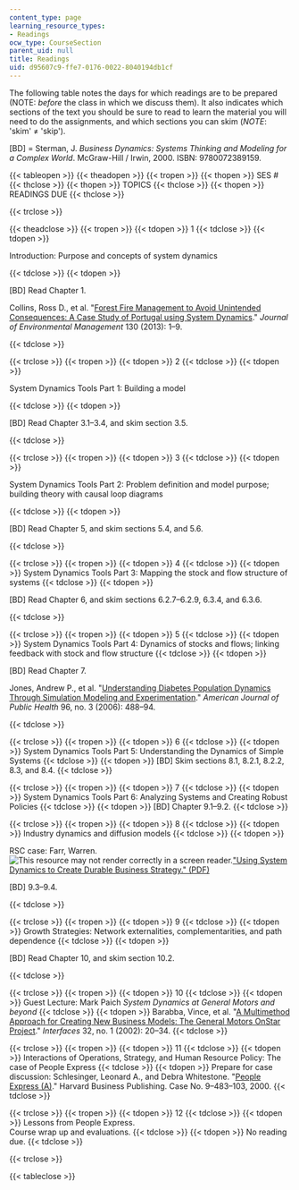 ```yaml
---
content_type: page
learning_resource_types:
- Readings
ocw_type: CourseSection
parent_uid: null
title: Readings
uid: d95607c9-ffe7-0176-0022-8040194db1cf
---
```


The following table notes the days for which readings are to be prepared (NOTE: _before_ the class in which we discuss them). It also indicates which sections of the text you should be sure to read to learn the material you will need to do the assignments, and which sections you can skim (_NOTE_: 'skim' ≠ 'skip').

\[BD\] = Sterman, J. _Business Dynamics: Systems Thinking and Modeling for a Complex World_. McGraw-Hill / Irwin, 2000. ISBN: 9780072389159.

{{< tableopen >}}
{{< theadopen >}}
{{< tropen >}}
{{< thopen >}}
SES #
{{< thclose >}}
{{< thopen >}}
TOPICS
{{< thclose >}}
{{< thopen >}}
READINGS DUE
{{< thclose >}}

{{< trclose >}}

{{< theadclose >}}
{{< tropen >}}
{{< tdopen >}}
1
{{< tdclose >}}
{{< tdopen >}}


Introduction: Purpose and concepts of system dynamics


{{< tdclose >}}
{{< tdopen >}}


\[BD\] Read Chapter 1.

Collins, Ross D., et al. "[Forest Fire Management to Avoid Unintended Consequences: A Case Study of Portugal using System Dynamics](http://dx.doi.org/10.1016/j.jenvman.2013.08.033)." _Journal of Environmental Management_ 130 (2013): 1–9.


{{< tdclose >}}

{{< trclose >}}
{{< tropen >}}
{{< tdopen >}}
2
{{< tdclose >}}
{{< tdopen >}}


System Dynamics Tools Part 1: Building a model


{{< tdclose >}}
{{< tdopen >}}


\[BD\] Read Chapter 3.1–3.4, and skim section 3.5.


{{< tdclose >}}

{{< trclose >}}
{{< tropen >}}
{{< tdopen >}}
3
{{< tdclose >}}
{{< tdopen >}}


System Dynamics Tools Part 2: Problem definition and model purpose; building theory with causal loop diagrams


{{< tdclose >}}
{{< tdopen >}}


\[BD\] Read Chapter 5, and skim sections 5.4, and 5.6.


{{< tdclose >}}

{{< trclose >}}
{{< tropen >}}
{{< tdopen >}}
4
{{< tdclose >}}
{{< tdopen >}}
System Dynamics Tools Part 3: Mapping the stock and flow structure of systems
{{< tdclose >}}
{{< tdopen >}}


\[BD\] Read Chapter 6, and skim sections 6.2.7–6.2.9, 6.3.4, and 6.3.6.


{{< tdclose >}}

{{< trclose >}}
{{< tropen >}}
{{< tdopen >}}
5
{{< tdclose >}}
{{< tdopen >}}
System Dynamics Tools Part 4: Dynamics of stocks and flows; linking feedback with stock and flow structure
{{< tdclose >}}
{{< tdopen >}}


\[BD\] Read Chapter 7.

Jones, Andrew P., et al. "[Understanding Diabetes Population Dynamics Through Simulation Modeling and Experimentation](http://www.ncbi.nlm.nih.gov/pmc/articles/PMC1470507/)." _American Journal of Public Health_ 96, no. 3 (2006): 488–94.


{{< tdclose >}}

{{< trclose >}}
{{< tropen >}}
{{< tdopen >}}
6
{{< tdclose >}}
{{< tdopen >}}
System Dynamics Tools Part 5: Understanding the Dynamics of Simple Systems
{{< tdclose >}}
{{< tdopen >}}
\[BD\] Skim sections 8.1, 8.2.1, 8.2.2, 8.3, and 8.4.
{{< tdclose >}}

{{< trclose >}}
{{< tropen >}}
{{< tdopen >}}
7
{{< tdclose >}}
{{< tdopen >}}
System Dynamics Tools Part 6: Analyzing Systems and Creating Robust Policies
{{< tdclose >}}
{{< tdopen >}}
\[BD\] Chapter 9.1–9.2.
{{< tdclose >}}

{{< trclose >}}
{{< tropen >}}
{{< tdopen >}}
8
{{< tdclose >}}
{{< tdopen >}}
Industry dynamics and diffusion models
{{< tdclose >}}
{{< tdopen >}}


RSC case: Farr, Warren. ![This resource may not render correctly in a screen reader.](/images/inacessible.gif)["Using System Dynamics to Create Durable Business Strategy." (PDF)](https://proceedings.systemdynamics.org/2012/proceed/papers/P1175.pdf)

\[BD\] 9.3–9.4.


{{< tdclose >}}

{{< trclose >}}
{{< tropen >}}
{{< tdopen >}}
9
{{< tdclose >}}
{{< tdopen >}}
Growth Strategies: Network externalities, complementarities, and path dependence
{{< tdclose >}}
{{< tdopen >}}


\[BD\] Read Chapter 10, and skim section 10.2.


{{< tdclose >}}

{{< trclose >}}
{{< tropen >}}
{{< tdopen >}}
10
{{< tdclose >}}
{{< tdopen >}}
Guest Lecture: Mark Paich _System Dynamics at General Motors and beyond_
{{< tdclose >}}
{{< tdopen >}}
Barabba, Vince, et al. "[A Multimethod Approach for Creating New Business Models: The General Motors OnStar Project](http://dx.doi.org/10.1287/inte.32.1.20.18)." _Interfaces_ 32, no. 1 (2002): 20–34.
{{< tdclose >}}

{{< trclose >}}
{{< tropen >}}
{{< tdopen >}}
11
{{< tdclose >}}
{{< tdopen >}}
Interactions of Operations, Strategy, and Human Resource Policy: The case of People Express
{{< tdclose >}}
{{< tdopen >}}
Prepare for case discussion: Schlesinger, Leonard A., and Debra Whitestone. "[People Express (A)](http://www.hbs.edu/faculty/Pages/item.aspx?num=15115)." Harvard Business Publishing. Case No. 9–483–103, 2000.
{{< tdclose >}}

{{< trclose >}}
{{< tropen >}}
{{< tdopen >}}
12
{{< tdclose >}}
{{< tdopen >}}
Lessons from People Express.  
Course wrap up and evaluations.
{{< tdclose >}}
{{< tdopen >}}
No reading due.
{{< tdclose >}}

{{< trclose >}}

{{< tableclose >}}